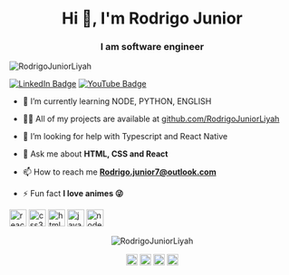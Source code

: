 <h1 align="center">Hi 👋, I'm Rodrigo Junior</h1>
<h3 align="center">I am software engineer</h3>
<p align="left"> <img src="https://komarev.com/ghpvc/?username=RodrigoJuniorLiyah" alt="RodrigoJuniorLiyah" /> </p>

[![LinkedIn Badge](https://img.shields.io/badge/linkedin--%2300EBEB?style=for-the-badge&logo=linkedin&logoColor=white)](https://www.linkedin.com/in/rodrigo-cabral-dev/)
[![YouTube Badge](https://img.shields.io/badge/protonmail--%2300EBEB?style=for-the-badge&logo=protonmail)](Rodrigo.junior7@protonmail.com)

- 🌱 I’m currently learning NODE, PYTHON, ENGLISH

- 👨‍💻 All of my projects are available at [github.com/RodrigoJuniorLiyah](https://github.com/RodrigoJuniorLiyah?tab=repositories)

- 🤔 I’m looking for help with Typescript and React Native

- 💬 Ask me about **HTML, CSS and React**

- 📫 How to reach me **Rodrigo.junior7@outlook.com**

- ⚡ Fun fact **I love animes 😜**

<p align="left">
<img src="https://img.icons8.com/nolan/64/react-native.png" alt="react" width="30" height="30"/>
<img src="https://img.icons8.com/nolan/64/css-filetype.png" alt="css3"  width="30" height="30"/>
<img src="https://img.icons8.com/nolan/64/html.png" alt="html5"  width="30" height="30"/>
<img src="https://img.icons8.com/nolan/64/javascript.png" alt="javascript" width="30" height="30"/>
<img src="https://img.icons8.com/color/48/000000/nodejs.png" alt="nodejs" width="30" height="30"/></p><p align="center">
<img src="https://github-readme-stats.vercel.app/api?username=RodrigoJuniorLiyah&show_icons=true&theme=radical" alt="RodrigoJuniorLiyah"/> 
</p>

<p align="center">
<a href="https://twitter.com/@Legend_Attack" target="blank"><img align="center" src="https://cdn.jsdelivr.net/npm/simple-icons@3.0.1/icons/twitter.svg" alt="Rodrigo Junior" height="20" width="20" /></a>
<a href="https://www.linkedin.com/in/rodrigo-junior-969184166/" target="blank"><img align="center" src="https://cdn.jsdelivr.net/npm/simple-icons@3.0.1/icons/linkedin.svg" alt="Rodrigo Junior" height="20" width="20" /></a>
<a href="https://www.facebook.com/Rodrigo.Junior78/" target="blank"><img align="center" src="https://cdn.jsdelivr.net/npm/simple-icons@3.0.1/icons/facebook.svg" alt="Rodrigo Junior" height="20" width="20" /></a>
<a href="https://www.instagram.com/rodrigo_junior_lia/" target="blank"><img align="center" src="https://cdn.jsdelivr.net/npm/simple-icons@3.0.1/icons/instagram.svg" alt="Rodrigo Junior" height="20" width="20" /></a>
</p>
